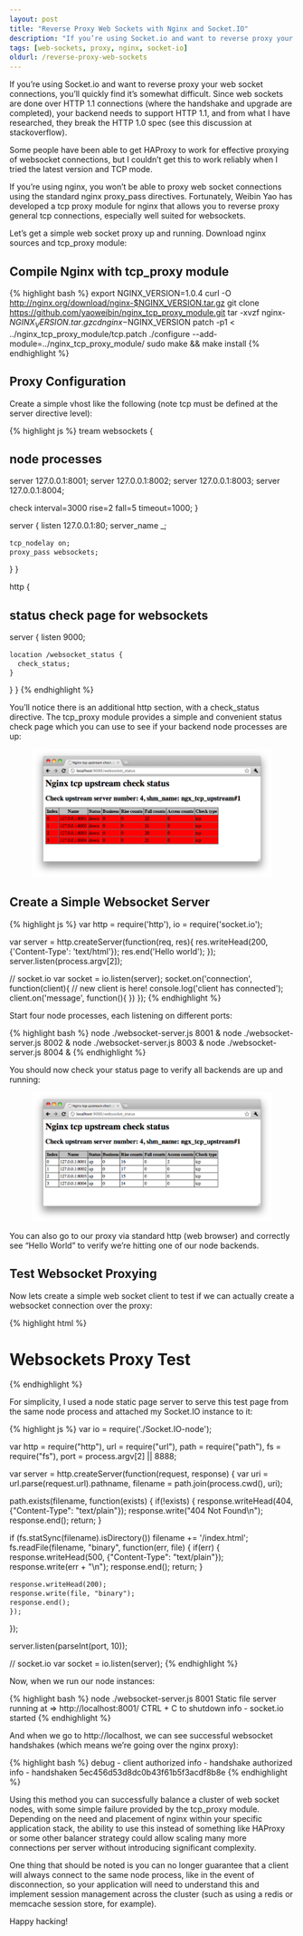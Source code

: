 ```yaml
---
layout: post
title: "Reverse Proxy Web Sockets with Nginx and Socket.IO"
description: "If you’re using Socket.io and want to reverse proxy your web socket connections, you’ll quickly find it’s somewhat difficult. Since web sockets are done over HTTP 1.1 connections (where the handshake and upgrade are completed), your backend needs to support HTTP 1.1, and from what I have researched, they break the HTTP 1.0 spec"
tags: [web-sockets, proxy, nginx, socket-io]
oldurl: /reverse-proxy-web-sockets
---
```


If you’re using Socket.io and want to reverse proxy your web socket connections, you’ll quickly find it’s somewhat difficult. Since web sockets are done over HTTP 1.1 connections (where the handshake and upgrade are completed), your backend needs to support HTTP 1.1, and from what I have researched, they break the HTTP 1.0 spec (see this discussion at stackoverflow).

Some people have been able to get HAProxy to work for effective proxying of websocket connections, but I couldn’t get this to work reliably when I tried the latest version and TCP mode.

If you’re using nginx, you won’t be able to proxy web socket connections using the standard nginx proxy_pass directives. Fortunately, Weibin Yao has developed a tcp proxy module for nginx that allows you to reverse proxy general tcp connections, especially well suited for websockets.

Let’s get a simple web socket proxy up and running. Download nginx sources and tcp_proxy module:

## Compile Nginx with tcp_proxy module

{% highlight bash %}
export NGINX_VERSION=1.0.4
curl -O http://nginx.org/download/nginx-$NGINX_VERSION.tar.gz
git clone https://github.com/yaoweibin/nginx_tcp_proxy_module.git
tar -xvzf nginx-$NGINX_VERSION.tar.gz
cd nginx-$NGINX_VERSION
patch -p1 < ../nginx_tcp_proxy_module/tcp.patch
./configure --add-module=../nginx_tcp_proxy_module/
sudo make && make install
{% endhighlight %}

## Proxy Configuration

Create a simple vhost like the following (note tcp must be defined at the server directive level):

{% highlight js %}
tream websockets {
  ## node processes
  server 127.0.0.1:8001;
  server 127.0.0.1:8002;
  server 127.0.0.1:8003;
  server 127.0.0.1:8004;

  check interval=3000 rise=2 fall=5 timeout=1000;
}

  server {
    listen 127.0.0.1:80;
    server_name _;

    tcp_nodelay on;
    proxy_pass websockets;
  }
}

http {
  ## status check page for websockets
  server {
    listen 9000;

    location /websocket_status {
      check_status;
    }
  }
}
{% endhighlight %}

You’ll notice there is an additional http section, with a check_status directive. The tcp_proxy module provides a simple and convenient status check page which you can use to see if your backend node processes are up:

<figure>
	<img src="/images/down.png"/>
</figure>

## Create a Simple Websocket Server

{% highlight js %}
var http = require('http'), io = require('socket.io');

var server = http.createServer(function(req, res){
  res.writeHead(200, {'Content-Type': 'text/html'});
  res.end('Hello world');
});
server.listen(process.argv[2]);

// socket.io
var socket = io.listen(server);
socket.on('connection', function(client){
  // new client is here!
  console.log('client has connected');
  client.on('message', function(){  })
});
{% endhighlight %}

Start four node processes, each listening on different ports:

{% highlight bash %}
node ./websocket-server.js 8001 &
node ./websocket-server.js 8002 &
node ./websocket-server.js 8003 &
node ./websocket-server.js 8004 &
{% endhighlight %}

You should now check your status page to verify all backends are up and running:

<figure>
	<img src="/images/up.png"/>
</figure>

You can also go to our proxy via standard http (web browser) and correctly see “Hello World” to verify we’re hitting one of our node backends.

## Test Websocket Proxying

Now lets create a simple web socket client to test if we can actually create a websocket connection over the proxy:

{% highlight html %}
<html>
  <head>
  <title>Websockets Proxy Test</title>
  <script src="sio.js"></script>
  <script>
  var socket = new io.Socket('ws://localhost');
    socket.connect();
    socket.on('connect', function() {
    console.log('connected!');
  });
  </script>
</head>
  <body>
    <h1>Websockets Proxy Test</h1>
  </body>
</html>
{% endhighlight %}

For simplicity, I used a node static page server to serve this test page from the same node process and attached my Socket.IO instance to it:

{% highlight js %}
var io = require('./Socket.IO-node');

var http = require("http"),
    url = require("url"),
    path = require("path"),
    fs = require("fs"),
    port = process.argv[2] || 8888;

var server = http.createServer(function(request, response) {
  var uri = url.parse(request.url).pathname, filename = path.join(process.cwd(), uri);

  path.exists(filename, function(exists) {
    if(!exists) {
      response.writeHead(404, {"Content-Type": "text/plain"});
      response.write("404 Not Found\n");
      response.end();
      return;
    }

  if (fs.statSync(filename).isDirectory()) filename += '/index.html';
  fs.readFile(filename, "binary", function(err, file) {
    if(err) {
      response.writeHead(500, {"Content-Type": "text/plain"});
      response.write(err + "\n");
      response.end();
      return;
    }

    response.writeHead(200);
    response.write(file, "binary");
    response.end();
    });
 });

 server.listen(parseInt(port, 10));

 // socket.io
 var socket = io.listen(server);
{% endhighlight %}

Now, when we run our node instances:

{% highlight bash %}
node ./websocket-server.js 8001
Static file server running at
  => http://localhost:8001/
  CTRL + C to shutdown
     info  - socket.io started
{% endhighlight %}

And when we go to http://localhost, we can see successful websocket handshakes (which means we’re going over the nginx proxy):

{% highlight bash %}
 debug - client authorized
  info  - handshake authorized
  info  - handshaken 5ec456d53d8dc0b43f61b5f3acdf8b8e
{% endhighlight %}

Using this method you can successfully balance a cluster of web socket nodes, with some simple failure provided by the tcp_proxy module. Depending on the need and placement of nginx within your specific application stack, the ability to use this instead of something like HAProxy or some other balancer strategy could allow scaling many more connections per server without introducing significant complexity.

One thing that should be noted is you can no longer guarantee that a client will always connect to the same node process, like in the event of disconnection, so your application will need to understand this and implement session management across the cluster (such as using a redis or memcache session store, for example).

Happy hacking!
